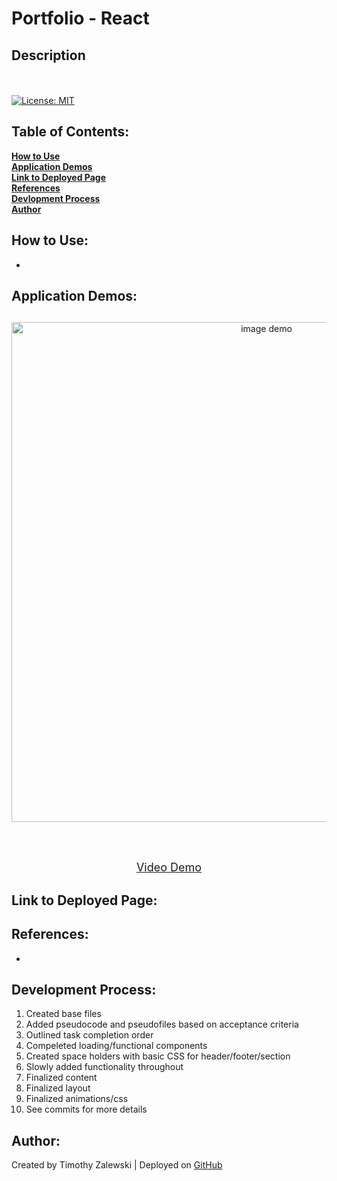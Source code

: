 # Portfolio - React

## Description
  <br /> <br />
[![License: MIT](https://img.shields.io/badge/License-MIT-yellow.svg)](https://opensource.org/licenses/MIT)

 ## Table of Contents:

  **[How to Use](#how-to-use)** <br />
  **[Application Demos](#application-demos)** <br />
  **[Link to Deployed Page](#link-to-deployed-page)** <br />
  **[References](#references)** <br />
  **[Devlopment Process](#development-process)** <br />
  **[Author](#author)** <br />

## How to Use:
* 

## Application Demos:
<h2 align="center"></h2>
<p align="center"><img src="./demos/homepage.png" alt="image demo" width="800" height="auto"/></p> <br /><br />
<p align="center"><font size="4"><a href="">Video Demo</a></font></p>

## Link to Deployed Page:


## References:
*


## Development Process:
1. Created base files <br />
2. Added pseudocode and pseudofiles based on acceptance criteria <br />
3. Outlined task completion order <br />
4. Compeleted loading/functional components <br />
5. Created space holders with basic CSS for header/footer/section <br />
6. Slowly added functionality throughout <br />
7. Finalized content <br />
8. Finalized layout <br />
9. Finalized animations/css <br />
3. See commits for more details

## Author:
Created by Timothy Zalewski | Deployed on [GitHub](https://github.com/Tim-Zebra)